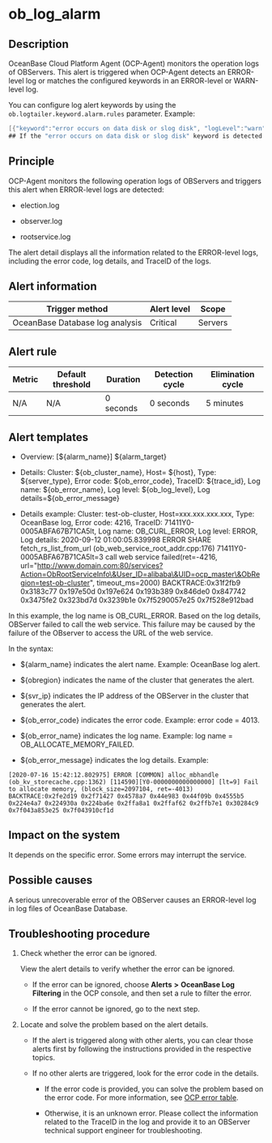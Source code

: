 # ob_log_alarm

## Description

OceanBase Cloud Platform Agent (OCP-Agent) monitors the operation logs of OBServers. This alert is triggered when OCP-Agent detects an ERROR-level log or matches the configured keywords in an ERROR-level or WARN-level log.

You can configure log alert keywords by using the `ob.logtailer.keyword.alarm.rules` parameter. Example:

```java
[{"keyword":"error occurs on data disk or slog disk", "logLevel":"warn", "svrType":"observer", "errorCode":100003, "alarmLevel":2}]
## If the "error occurs on data disk or slog disk" keyword is detected in an OBServer log of the WARN level, a critical alert with error code 100003 is triggered.
```

## Principle

OCP-Agent monitors the following operation logs of OBServers and triggers this alert when ERROR-level logs are detected:

* election.log

* observer.log

* rootservice.log

The alert detail displays all the information related to the ERROR-level logs, including the error code, log details, and TraceID of the logs.

## Alert information

| Trigger method | Alert level | Scope |
|------------|------|-----|
| OceanBase Database log analysis | Critical | Servers |

## Alert rule

| Metric | Default threshold | Duration | Detection cycle | Elimination cycle |
|------|------|------|------|------|
| N/A | N/A | 0 seconds | 0 seconds | 5 minutes |

## Alert templates

* Overview: [\${alarm_name}] \${alarm_target}

* Details: Cluster: \${ob_cluster_name}, Host= \${host}, Type: \${server_type}, Error code: \${ob_error_code}, TraceID: \${trace_id}, Log name: \${ob_error_name}, Log level: \${ob_log_level}, Log details=\${ob_error_message}

* Details example: Cluster: test-ob-cluster, Host=xxx.xxx.xxx.xxx, Type: OceanBase log, Error code: 4216, TraceID: 71411Y0-0005ABFA67B71CA5lt, Log name: OB_CURL_ERROR, Log level: ERROR, Log details: 2020-09-12 01:00:05.839998 ERROR SHARE fetch_rs_list_from_url (ob_web_service_root_addr.cpp:176) 71411Y0-0005ABFA67B71CA5lt=3 call web service failed(ret=-4216, url="http://www.domain.com:80/services?Action=ObRootServiceInfo\&User_ID=alibaba\&UID=ocp_master\&ObRegion=test-ob-cluster", timeout_ms=2000) BACKTRACE:0x31f2fb9 0x3183c77 0x197e50d 0x197e624 0x193b389 0x846de0 0x847742 0x3475fe2 0x323bd7d 0x3239b1e 0x7f5290057e25 0x7f528e912bad

In this example, the log name is OB_CURL_ERROR. Based on the log details, OBServer failed to call the web service. This failure may be caused by the failure of the OBserver to access the URL of the web service.

In the syntax:

* ${alarm_name} indicates the alert name. Example: OceanBase log alert.

* ${obregion} indicates the name of the cluster that generates the alert.

* ${svr_ip} indicates the IP address of the OBServer in the cluster that generates the alert.

* ${ob_error_code} indicates the error code. Example: error code = 4013.

* ${ob_error_name} indicates the log name. Example: log name = OB_ALLOCATE_MEMORY_FAILED.

* ${ob_error_message} indicates the log details. Example:

```shell
[2020-07-16 15:42:12.802975] ERROR [COMMON] alloc_mbhandle (ob_kv_storecache.cpp:1362) [114590][Y0-0000000000000000] [lt=9] Fail to allocate memory, (block_size=2097104, ret=-4013) BACKTRACE:0x2fe2d19 0x2f71427 0x4578a7 0x44e983 0x44f09b 0x4555b5 0x224e4a7 0x224930a 0x224ba6e 0x2ffa8a1 0x2ffaf62 0x2ffb7e1 0x30284c9 0x7f043a853e25 0x7f043910cf1d
```

## Impact on the system

It depends on the specific error. Some errors may interrupt the service.

## Possible causes

A serious unrecoverable error of the OBServer causes an ERROR-level log in log files of OceanBase Database.

## Troubleshooting procedure

1. Check whether the error can be ignored.

   View the alert details to verify whether the error can be ignored.
   * If the error can be ignored, choose **Alerts** **\>** **OceanBase Log Filtering** in the OCP console, and then set a rule to filter the error.

   * If the error cannot be ignored, go to the next step.

2. Locate and solve the problem based on the alert details.

   * If the alert is triggered along with other alerts, you can clear those alerts first by following the instructions provided in the respective topics.

   * If no other alerts are triggered, look for the error code in the details.

      * If the error code is provided, you can solve the problem based on the error code. For more information, see [OCP error table](../../4.user-guide-2/13.appendix-2/4.ocp-error-table.md).

      * Otherwise, it is an unknown error. Please collect the information related to the TraceID in the log and provide it to an OBServer technical support engineer for troubleshooting.
